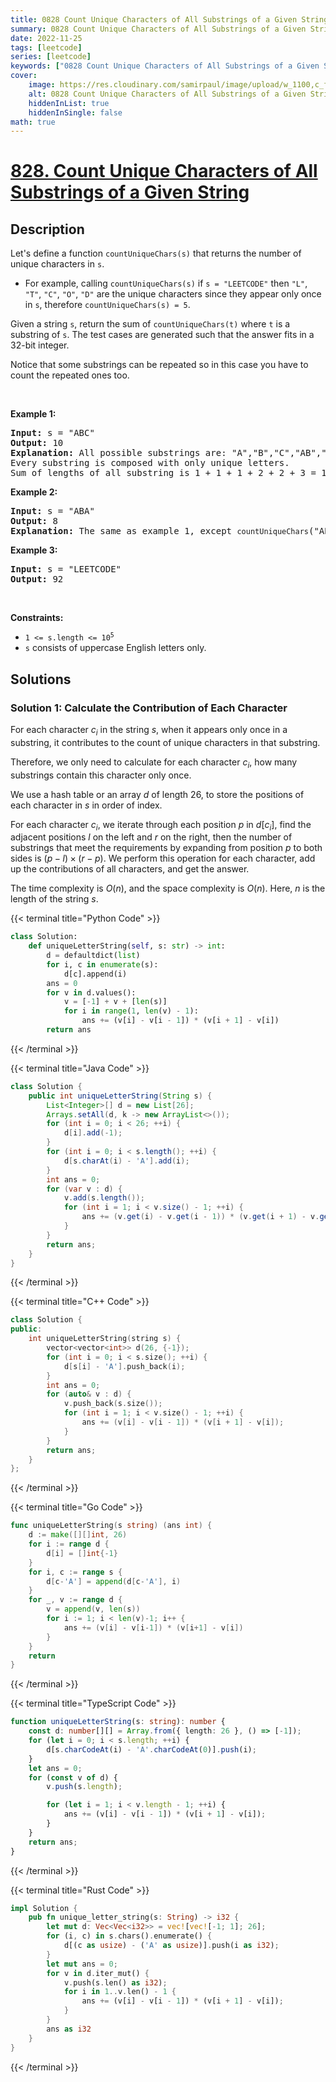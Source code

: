 ```yaml
---
title: 0828 Count Unique Characters of All Substrings of a Given String
summary: 0828 Count Unique Characters of All Substrings of a Given String LeetCode Solution Explained
date: 2022-11-25
tags: [leetcode]
series: [leetcode]
keywords: ["0828 Count Unique Characters of All Substrings of a Given String LeetCode Solution Explained in all languages", "0828 Count Unique Characters of All Substrings of a Given String", "LeetCode", "leetcode solution in Python3 C++ Java Go PHP Ruby Swift TypeScript Rust C# JavaScript C", "GeeksforGeeks", "InterviewBit", "Coding Ninjas", "HackerRank", "HackerEarth", "CodeChef", "TopCoder", "AlgoExpert", "freeCodeCamp", "Codeforces", "GitHub", "AtCoder", "Samir Paul"]
cover:
    image: https://res.cloudinary.com/samirpaul/image/upload/w_1100,c_fit,co_rgb:FFFFFF,l_text:Arial_75_bold:0828 Count Unique Characters of All Substrings of a Given String - Solution Explained/problem-solving.webp
    alt: 0828 Count Unique Characters of All Substrings of a Given String
    hiddenInList: true
    hiddenInSingle: false
math: true
---
```



# [828. Count Unique Characters of All Substrings of a Given String](https://leetcode.com/problems/count-unique-characters-of-all-substrings-of-a-given-string)


## Description

<p>Let&#39;s define a function <code>countUniqueChars(s)</code> that returns the number of unique characters in&nbsp;<code>s</code>.</p>

<ul>
	<li>For example, calling <code>countUniqueChars(s)</code> if <code>s = &quot;LEETCODE&quot;</code> then <code>&quot;L&quot;</code>, <code>&quot;T&quot;</code>, <code>&quot;C&quot;</code>, <code>&quot;O&quot;</code>, <code>&quot;D&quot;</code> are the unique characters since they appear only once in <code>s</code>, therefore <code>countUniqueChars(s) = 5</code>.</li>
</ul>

<p>Given a string <code>s</code>, return the sum of <code>countUniqueChars(t)</code> where <code>t</code> is a substring of <code>s</code>. The test cases are generated such that the answer fits in a 32-bit integer.</p>

<p>Notice that some substrings can be repeated so in this case you have to count the repeated ones too.</p>

<p>&nbsp;</p>
<p><strong class="example">Example 1:</strong></p>

<pre>
<strong>Input:</strong> s = &quot;ABC&quot;
<strong>Output:</strong> 10
<strong>Explanation: </strong>All possible substrings are: &quot;A&quot;,&quot;B&quot;,&quot;C&quot;,&quot;AB&quot;,&quot;BC&quot; and &quot;ABC&quot;.
Every substring is composed with only unique letters.
Sum of lengths of all substring is 1 + 1 + 1 + 2 + 2 + 3 = 10
</pre>

<p><strong class="example">Example 2:</strong></p>

<pre>
<strong>Input:</strong> s = &quot;ABA&quot;
<strong>Output:</strong> 8
<strong>Explanation: </strong>The same as example 1, except <code>countUniqueChars</code>(&quot;ABA&quot;) = 1.
</pre>

<p><strong class="example">Example 3:</strong></p>

<pre>
<strong>Input:</strong> s = &quot;LEETCODE&quot;
<strong>Output:</strong> 92
</pre>

<p>&nbsp;</p>
<p><strong>Constraints:</strong></p>

<ul>
	<li><code>1 &lt;= s.length &lt;= 10<sup>5</sup></code></li>
	<li><code>s</code> consists of uppercase English letters only.</li>
</ul>

## Solutions

### Solution 1: Calculate the Contribution of Each Character

For each character $c_i$ in the string $s$, when it appears only once in a substring, it contributes to the count of unique characters in that substring.

Therefore, we only need to calculate for each character $c_i$, how many substrings contain this character only once.

We use a hash table or an array $d$ of length $26$, to store the positions of each character in $s$ in order of index.

For each character $c_i$, we iterate through each position $p$ in $d[c_i]$, find the adjacent positions $l$ on the left and $r$ on the right, then the number of substrings that meet the requirements by expanding from position $p$ to both sides is $(p - l) \times (r - p)$. We perform this operation for each character, add up the contributions of all characters, and get the answer.

The time complexity is $O(n)$, and the space complexity is $O(n)$. Here, $n$ is the length of the string $s$.

<!-- tabs:start -->

{{< terminal title="Python Code" >}}
```python
class Solution:
    def uniqueLetterString(self, s: str) -> int:
        d = defaultdict(list)
        for i, c in enumerate(s):
            d[c].append(i)
        ans = 0
        for v in d.values():
            v = [-1] + v + [len(s)]
            for i in range(1, len(v) - 1):
                ans += (v[i] - v[i - 1]) * (v[i + 1] - v[i])
        return ans
```
{{< /terminal >}}

{{< terminal title="Java Code" >}}
```java
class Solution {
    public int uniqueLetterString(String s) {
        List<Integer>[] d = new List[26];
        Arrays.setAll(d, k -> new ArrayList<>());
        for (int i = 0; i < 26; ++i) {
            d[i].add(-1);
        }
        for (int i = 0; i < s.length(); ++i) {
            d[s.charAt(i) - 'A'].add(i);
        }
        int ans = 0;
        for (var v : d) {
            v.add(s.length());
            for (int i = 1; i < v.size() - 1; ++i) {
                ans += (v.get(i) - v.get(i - 1)) * (v.get(i + 1) - v.get(i));
            }
        }
        return ans;
    }
}
```
{{< /terminal >}}

{{< terminal title="C++ Code" >}}
```cpp
class Solution {
public:
    int uniqueLetterString(string s) {
        vector<vector<int>> d(26, {-1});
        for (int i = 0; i < s.size(); ++i) {
            d[s[i] - 'A'].push_back(i);
        }
        int ans = 0;
        for (auto& v : d) {
            v.push_back(s.size());
            for (int i = 1; i < v.size() - 1; ++i) {
                ans += (v[i] - v[i - 1]) * (v[i + 1] - v[i]);
            }
        }
        return ans;
    }
};
```
{{< /terminal >}}

{{< terminal title="Go Code" >}}
```go
func uniqueLetterString(s string) (ans int) {
	d := make([][]int, 26)
	for i := range d {
		d[i] = []int{-1}
	}
	for i, c := range s {
		d[c-'A'] = append(d[c-'A'], i)
	}
	for _, v := range d {
		v = append(v, len(s))
		for i := 1; i < len(v)-1; i++ {
			ans += (v[i] - v[i-1]) * (v[i+1] - v[i])
		}
	}
	return
}
```
{{< /terminal >}}

{{< terminal title="TypeScript Code" >}}
```ts
function uniqueLetterString(s: string): number {
    const d: number[][] = Array.from({ length: 26 }, () => [-1]);
    for (let i = 0; i < s.length; ++i) {
        d[s.charCodeAt(i) - 'A'.charCodeAt(0)].push(i);
    }
    let ans = 0;
    for (const v of d) {
        v.push(s.length);

        for (let i = 1; i < v.length - 1; ++i) {
            ans += (v[i] - v[i - 1]) * (v[i + 1] - v[i]);
        }
    }
    return ans;
}
```
{{< /terminal >}}

{{< terminal title="Rust Code" >}}
```rust
impl Solution {
    pub fn unique_letter_string(s: String) -> i32 {
        let mut d: Vec<Vec<i32>> = vec![vec![-1; 1]; 26];
        for (i, c) in s.chars().enumerate() {
            d[(c as usize) - ('A' as usize)].push(i as i32);
        }
        let mut ans = 0;
        for v in d.iter_mut() {
            v.push(s.len() as i32);
            for i in 1..v.len() - 1 {
                ans += (v[i] - v[i - 1]) * (v[i + 1] - v[i]);
            }
        }
        ans as i32
    }
}
```
{{< /terminal >}}

<!-- tabs:end -->

<!-- end -->
